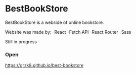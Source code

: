 # BestBookStore
BestBookStore is a webside of online bookstore.

Website was made by:
-React
-Fetch API
-React Router
-Sass

Still in progress


### Open

https://grzk8.github.io/best-bookstore